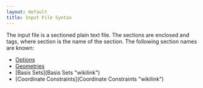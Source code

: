 ```yaml
---
layout: default
title: Input File Syntax
---
```


The input file is a sectioned plain text file. The sections are enclosed <sectionBegin> and <sectionEnd> tags, where section is the name of the section. The following section names are known:

-   [Options](Options "wikilink")
-   [Geometries](Geometries "wikilink")
-   [Basis Sets](Basis Sets "wikilink")
-   [Coordinate Constraints](Coordinate Constraints "wikilink")

